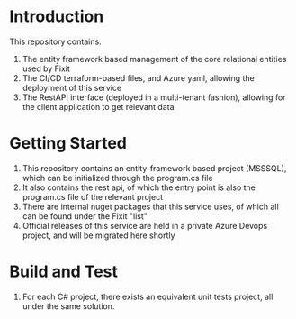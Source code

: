 # Introduction 
This repository contains:
1. The entity framework based management of the core relational entities used by Fixit
2. The CI/CD terraform-based files, and Azure yaml, allowing the deployment of this service
3. The RestAPI interface (deployed in a multi-tenant fashion), allowing for the client application to get relevant data 

# Getting Started
1.	This repository contains an entity-framework based project (MSSSQL), which can be initialized through the program.cs file
2.	It also contains the rest api, of which the entry point is also the program.cs file of the relevant project
3.	There are internal nuget packages that this service uses, of which all can be found under the Fixit "list"
4.	Official releases of this service are held in a private Azure Devops project, and will be migrated here shortly

# Build and Test
1. For each C# project, there exists an equivalent unit tests project, all under the same solution. 
